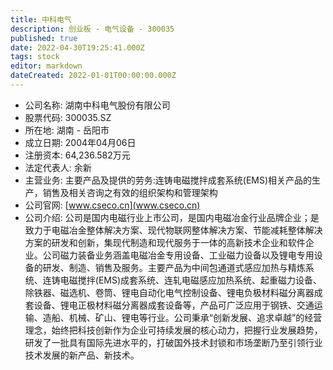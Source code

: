 ```yaml
---
title: 中科电气
description: 创业板 - 电气设备 - 300035
published: true
date: 2022-04-30T19:25:41.000Z
tags: stock
editor: markdown
dateCreated: 2022-01-01T00:00:00.000Z
---
```


- 公司名称: 湖南中科电气股份有限公司
- 股票代码: 300035.SZ
- 所在地: 湖南 - 岳阳市
- 成立日期: 2004年04月06日
- 注册资本: 64,236.582万元
- 法定代表人: 余新
- 主营业务: 主要产品及提供的劳务:连铸电磁搅拌成套系统(EMS)相关产品的生产，销售及相关咨询之有效的组织架构和管理架构
- 公司官网: [www.cseco.cn](www.cseco.cn)
- 公司介绍: 公司是国内电磁行业上市公司，是国内电磁冶金行业品牌企业；是致力于电磁冶金整体解决方案、现代物联网整体解决方案、节能减耗整体解决方案的研发和创新，集现代制造和现代服务于一体的高新技术企业和软件企业。公司磁力装备业务涵盖电磁冶金专用设备、工业磁力设备以及锂电专用设备的研发、制造、销售及服务。主要产品为中间包通道式感应加热与精炼系统、连铸电磁搅拌(EMS)成套系统、连轧电磁感应加热系统、起重磁力设备、除铁器、磁选机、卷筒、锂电自动化电气控制设备、锂电负极材料磁分离器成套设备、锂电正极材料磁分离器成套设备等，产品可广泛应用于钢铁、交通运输、造船、机械、矿山、锂电等行业。公司秉承“创新发展、追求卓越”的经营理念，始终把科技创新作为企业可持续发展的核心动力，把握行业发展趋势，研发了一批具有国际先进水平的，打破国外技术封锁和市场垄断乃至引领行业技术发展的新产品、新技术。


